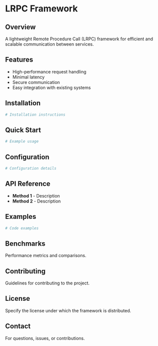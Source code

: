 # LRPC Framework

## Overview
A lightweight Remote Procedure Call (LRPC) framework for efficient and scalable communication between services.

## Features
- High-performance request handling
- Minimal latency
- Secure communication
- Easy integration with existing systems

## Installation
```sh
# Installation instructions
```

## Quick Start
```sh
# Example usage
```

## Configuration
```sh
# Configuration details
```

## API Reference
- **Method 1** - Description
- **Method 2** - Description

## Examples
```sh
# Code examples
```

## Benchmarks
Performance metrics and comparisons.

## Contributing
Guidelines for contributing to the project.

## License
Specify the license under which the framework is distributed.

## Contact
For questions, issues, or contributions.

